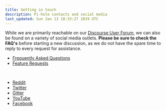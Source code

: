 ```yaml
---
title: Getting in touch
description: Pi-hole contacts and social media
last_updated: Sun Jan 13 18:33:27 2019 UTC
---
```


While we are primarily reachable on our [Discourse User Forum](https://discourse.pi-hole.net/), we can also be found on a variety of social media outlets. **Please be sure to check the FAQ's** before starting a new discussion, as we do not have the spare time to reply to every request for assistance.

- [Frequently Asked Questions](https://discourse.pi-hole.net/c/faqs)
- [Feature Requests](https://discourse.pi-hole.net/c/feature-requests?order=votes)

<br/>

- [Reddit](https://www.reddit.com/r/pihole/)
- [Twitter](https://twitter.com/The_Pi_Hole)
- [Gitter](https://gitter.im/pi-hole/pi-hole)
- [YouTube](https://www.youtube.com/channel/UCT5kq9w0wSjogzJb81C9U0w)
- [Facebook](https://www.facebook.com/ThePiHole/)
